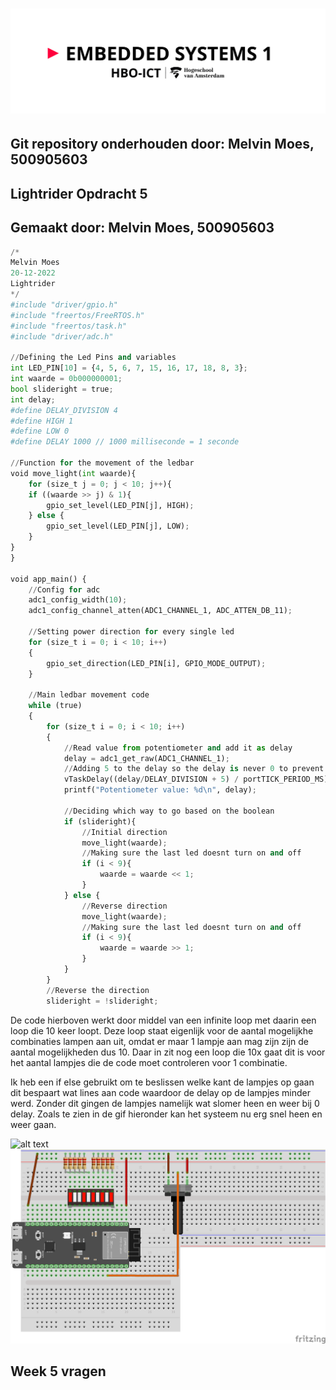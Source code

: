 # ![alt text](assets/pictures/em1_markdown_header.png)

## Git repository onderhouden door: Melvin Moes, 500905603

## Lightrider Opdracht 5

## Gemaakt door: Melvin Moes, 500905603

```python
/*
Melvin Moes
20-12-2022
Lightrider
*/
#include "driver/gpio.h"
#include "freertos/FreeRTOS.h"
#include "freertos/task.h"
#include "driver/adc.h"

//Defining the Led Pins and variables
int LED_PIN[10] = {4, 5, 6, 7, 15, 16, 17, 18, 8, 3};
int waarde = 0b000000001;
bool slideright = true;
int delay;
#define DELAY_DIVISION 4
#define HIGH 1
#define LOW 0
#define DELAY 1000 // 1000 milliseconde = 1 seconde

//Function for the movement of the ledbar
void move_light(int waarde){
    for (size_t j = 0; j < 10; j++){   
    if ((waarde >> j) & 1){
        gpio_set_level(LED_PIN[j], HIGH);
    } else {
        gpio_set_level(LED_PIN[j], LOW);
    }
}
}

void app_main() {
    //Config for adc
    adc1_config_width(10);
    adc1_config_channel_atten(ADC1_CHANNEL_1, ADC_ATTEN_DB_11);

    //Setting power direction for every single led
    for (size_t i = 0; i < 10; i++)
    {
        gpio_set_direction(LED_PIN[i], GPIO_MODE_OUTPUT);
    }

    //Main ledbar movement code
    while (true)
    {
        for (size_t i = 0; i < 10; i++)
        {
            //Read value from potentiometer and add it as delay
            delay = adc1_get_raw(ADC1_CHANNEL_1);
            //Adding 5 to the delay so the delay is never 0 to prevent hardware issues
            vTaskDelay((delay/DELAY_DIVISION + 5) / portTICK_PERIOD_MS);
            printf("Potentiometer value: %d\n", delay);
            
            //Deciding which way to go based on the boolean
            if (slideright){
                //Initial direction
                move_light(waarde);
                //Making sure the last led doesnt turn on and off
                if (i < 9){
                    waarde = waarde << 1;
                }
            } else {
                //Reverse direction
                move_light(waarde);
                //Making sure the last led doesnt turn on and off
                if (i < 9){
                    waarde = waarde >> 1;
                }
            }
        }
        //Reverse the direction
        slideright = !slideright;
```
De code hierboven werkt door middel van een infinite loop met daarin een loop die 10 keer loopt. Deze loop staat eigenlijk voor de aantal mogelijkhe combinaties lampen aan uit, omdat er maar 1 lampje aan mag zijn zijn de aantal mogelijkheden dus 10. Daar in zit nog een loop die 10x gaat dit is voor het aantal lampjes die de code moet controleren voor 1 combinatie. 

Ik heb een if else gebruikt om te beslissen welke kant de lampjes op gaan dit bespaart wat lines aan code waardoor de delay op de lampjes minder werd. Zonder dit gingen de lampjes namelijk wat slomer heen en weer bij 0 delay. Zoals te zien in de gif hieronder kan het systeem nu erg snel heen en weer gaan. 

![alt text](assets/gifs/lightrider_gif.gif)
![alt text](assets/pictures/lightrider_schema.png)
## Week 5 vragen
